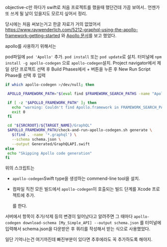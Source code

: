 objective-c만 하다가 swift로 처음 프로젝트를 했을때 했던건데 가끔 보여서..
언젠가 또 쓰게 될 날이 있을지도 모르지 싶어서 정리.

당시에는 처음 써보는거고 한글 자료가 거의 없었어서
https://www.raywenderlich.com/5212-graphql-using-the-apollo-framework-getting-started 와 [Apollo 문서](https://www.apollographql.com/docs/ios/)를 보고 했었다. 

apollo를 사용하기 위해서는 

pod파일에 `pod 'Apollo'` 추가.
 `pod install` 또는 `pod update`로 설치.
터미널에 `npm install -g apollo-codegen` 으로 `apollo-codegen`설치.
 Project navigator에서 제일 상단 프로젝트 선택 후 Build Phases에서  + 버튼을 누른 후 New Run Script Phase를 선택 후 입력

 ```bash
 if which apollo-codegen >/dev/null; then

  APOLLO_FRAMEWORK_PATH="$(eval find $FRAMEWORK_SEARCH_PATHS -name "Apollo.framework" -maxdepth 1)"

  if [ -z "$APOLLO_FRAMEWORK_PATH" ]; then
    echo "warning: Couldn't find Apollo.framework in FRAMEWORK_SEARCH_PATHS; make sure to add the framework to your project."
    exit 0
  fi

  cd "${SRCROOT}/${TARGET_NAME}/GraphQL"
  $APOLLO_FRAMEWORK_PATH/check-and-run-apollo-codegen.sh generate \
    $(find . -name '*.graphql') \
    --schema schema.json \
    --output Generated/GraphQLAPI.swift
else
  echo "Skipping Apollo code generation"
fi
 ```

위의 스크립트는
- `apollo-codegen`Swift type을 생성하는 commend-line tool을 설치.

- 컴파일 직전 모든 빌드에서 `apollo-codegen`이 호출되는 빌드 단계를 Xcode 프로젝트에  추가.

  를 한다.

서버에서 항목이 추가/삭제 등의 변경이 일어났다고 알려주면 
그 때마다 `apollo-codegen download-schema [My_Simple_API] --output schema.json` 를 터미널에 입력해서 schema.json을 다운받은 후 쿼리를 작성해서 받는 식으로 사용했었다. 

일단 기억나는건 여기까진데 빠진부분이 있다면 추후에라도 꼭 추가하도록 해야지.
